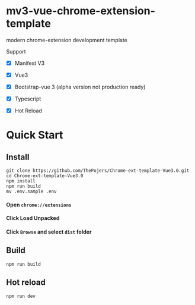 # mv3-vue-chrome-extension-template
modern chrome-extension development template

Support
- [x] Manifest V3
- [x] Vue3
- [x] Bootstrap-vue 3 (alpha version not production ready)
- [x] Typescript
- [x] Hot Reload


# Quick Start

## Install
```
git clone https://github.com/ThePojers/Chrome-ext-template-Vue3.0.git
cd Chrome-ext-template-Vue3.0
npm install
npm run build
mv .env.sample .env
```


#### Open `chrome://extensions`
#### Click Load Unpacked
#### Click `Browse` and select `dist` folder

## Build
`npm run build`

## Hot reload
`npm run dev`
